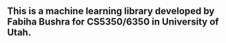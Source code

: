 ## This is a machine learning library developed by Fabiha Bushra for CS5350/6350 in University of Utah.
